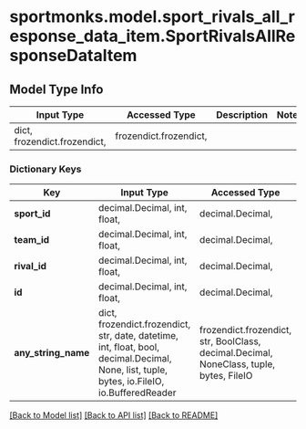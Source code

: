 # sportmonks.model.sport_rivals_all_response_data_item.SportRivalsAllResponseDataItem

## Model Type Info
Input Type | Accessed Type | Description | Notes
------------ | ------------- | ------------- | -------------
dict, frozendict.frozendict,  | frozendict.frozendict,  |  | 

### Dictionary Keys
Key | Input Type | Accessed Type | Description | Notes
------------ | ------------- | ------------- | ------------- | -------------
**sport_id** | decimal.Decimal, int, float,  | decimal.Decimal,  |  | [optional] 
**team_id** | decimal.Decimal, int, float,  | decimal.Decimal,  |  | [optional] 
**rival_id** | decimal.Decimal, int, float,  | decimal.Decimal,  |  | [optional] 
**id** | decimal.Decimal, int, float,  | decimal.Decimal,  |  | [optional] 
**any_string_name** | dict, frozendict.frozendict, str, date, datetime, int, float, bool, decimal.Decimal, None, list, tuple, bytes, io.FileIO, io.BufferedReader | frozendict.frozendict, str, BoolClass, decimal.Decimal, NoneClass, tuple, bytes, FileIO | any string name can be used but the value must be the correct type | [optional]

[[Back to Model list]](../../README.md#documentation-for-models) [[Back to API list]](../../README.md#documentation-for-api-endpoints) [[Back to README]](../../README.md)

